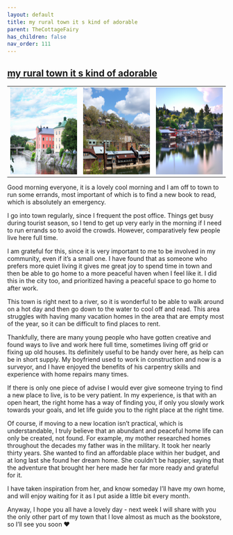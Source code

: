```yaml
---
layout: default
title: my rural town it s kind of adorable
parent: TheCottageFairy
has_children: false
nav_order: 111
---
```


## [my rural town it s kind of adorable](https://www.youtube.com/watch?v=o0CHyygAQUY)

<div>
<table align="center">
	<tr>
		<td align="center">
			<img src="../../assets/cottage_fairy_ai_generated_photos/my_rural_town_it_s_kind_of_adorable-[o0CHyygAQUY]/generated_00.png" height="200" width="200"/>
		</td>
		<td align="center">
			<img src="../../assets/cottage_fairy_ai_generated_photos/my_rural_town_it_s_kind_of_adorable-[o0CHyygAQUY]/generated_01.png" height="200" width="200"/>
		</td>
		<td align="center">
			<img src="../../assets/cottage_fairy_ai_generated_photos/my_rural_town_it_s_kind_of_adorable-[o0CHyygAQUY]/generated_02.png" height="200" width="200"/>
		</td>
	</tr>
</table>
</div>

Good morning everyone, it is a lovely cool morning and I am off to town to run some errands, most important of which is to find a new book to read, which is absolutely an emergency.

I go into town regularly, since I frequent the post office. Things get busy during tourist season, so I tend to get up very early in the morning if I need to run errands so to avoid the crowds. However, comparatively few people live here full time.

I am grateful for this, since it is very important to me to be involved in my community, even if it’s a small one. I have found that as someone who prefers more quiet living it gives me great joy to spend time in town and then be able to go home to a more peaceful haven when I feel like it. I did this in the city too, and prioritized having a peaceful space to go home to after work.

This town is right next to a river, so it is wonderful to be able to walk around on a hot day and then go down to the water to cool off and read. This area struggles with having many vacation homes in the area that are empty most of the year, so it can be difficult to find places to rent.

Thankfully, there are many young people who have gotten creative and found ways to live and work here full time, sometimes living off grid or fixing up old houses. Its definitely useful to be handy over here, as help can be in short supply. My boyfriend used to work in construction and now is a surveyor, and I have enjoyed the benefits of his carpentry skills and experience with home repairs many times.

If there is only one piece of advise I would ever give someone trying to find a new place to live, is to be very patient. In my experience, is that with an open heart, the right home has a way of finding you, if only you slowly work towards your goals, and let life guide you to the right place at the right time.

Of course, if moving to a new location isn’t practical, which is understandable, I truly believe that an abundant and peaceful home life can only be created, not found. For example, my mother researched homes throughout the decades my father was in the military. It took her nearly thirty years. She wanted to find an affordable place within her budget, and at long last she found her dream home. She couldn’t be happier, saying that the adventure that brought her here made her far more ready and grateful for it.

I have taken inspiration from her, and know someday I’ll have my own home, and will enjoy waiting for it as I put aside a little bit every month.

Anyway, I hope you all have a lovely day - next week I will share with you the only other part of my town that I love almost as much as the bookstore, so I’ll see you soon ❤️